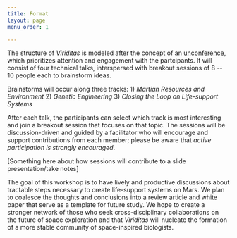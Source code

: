 ```yaml
---
title: Format
layout: page
menu_order: 1

---
```


The structure of _Viriditas_ is modeled after the concept of an
[unconference](http://journals.plos.org/ploscompbiol/article/file?id=10.1371/journal.pcbi.1003905&type=printable),
which prioritizes attention and engagement with the partcipants. It will consist of four technical
talks, interspersed with breakout sessions of 8 -- 10 people each to brainstorm ideas.

Brainstorms will occur along three tracks: 1) _Martian Resources and Environment_ 2) _Genetic Engineering_ 3) _Closing the Loop on Life-support Systems_

After each talk, the participants can select which track is most interesting and join a breakout
session that focuses on that topic. The sessions will be discussion-driven and guided by a
facilitator who will encourage and support contributions from each member; please be aware that
*active participation is strongly encouraged*.

[Something here about how sessions will contribute to a slide presentation/take notes]

The goal of this workshop is to have lively and productive discussions about tractable steps
necessary to create life-support systems on Mars. We plan to coalesce the thoughts and conclusions
into a review article and white paper that serve as a template for future study. We hope to create a
stronger network of those who seek cross-disciplinary collaborations on the future of space
exploration and that _Viriditas_ will nucleate the formation of a more stable community of
space-inspired biologists.
